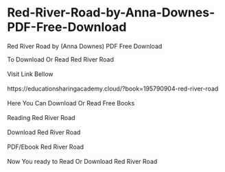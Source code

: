 # Red-River-Road-by-Anna-Downes-PDF-Free-Download
Red River Road by (Anna Downes) PDF Free Download
<div>To Download Or Read Red River Road</div>
<div>&nbsp;</div>
<div>Visit Link Bellow</div>
<div>&nbsp;</div>
<div>https://educationsharingacademy.cloud/?book=195790904-red-river-road</div>
<div>&nbsp;</div>
<div>Here You Can Download Or Read Free Books</div>
<div>&nbsp;</div>
<div>Reading Red River Road</div>
<div>&nbsp;</div>
<div>Download Red River Road</div>
<div>&nbsp;</div>
<div>PDF/Ebook Red River Road</div>
<div>&nbsp;</div>
<div>Now You ready to Read Or Download Red River Road</div>
<div>&nbsp;</div>
